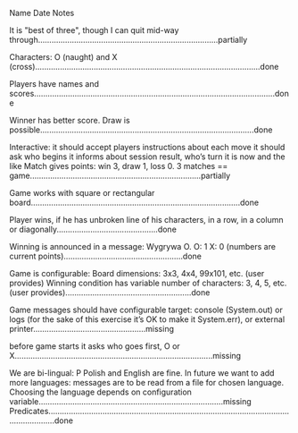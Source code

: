 Name					 								Date				Notes						


It is "best of three", though I can quit mid-way through................................................................................partially 

Characters: O (naught) and X (cross)....................................................................................................done

Players have names and scores...........................................................................................................done

Winner has better score. Draw is possible...............................................................................................done

Interactive: 
it should accept players instructions about each move
it should ask who begins
it informs about session result, who’s turn it is now and the like
Match gives points: win 3, draw 1, loss 0. 3 matches == game............................................................................partially

Game works with square or rectangular board.............................................................................................done

Player wins, if he has unbroken line of his characters, in a row, in a column or diagonally.............................................done

Winning is announced in a message: Wygrywa O. O: 1 X: 0 (numbers are current points).....................................................done

Game is configurable:
Board dimensions: 3x3, 4x4, 99x101, etc. (user provides)
Winning condition has variable number of characters: 3, 4, 5, etc. (user provides)........................................................done

Game messages should have configurable target: console (System.out) or 
logs (for the sake of this exercise it’s OK to make it System.err), or external printer..................................................missing 

before game starts it asks who goes first, O or X........................................................................................missing

We are bi-lingual: P Polish and English are fine. In future we want to add more languages: 
messages are to be read from a file for chosen language. 
Choosing the language depends on configuration variable..................................................................................missing
Predicates...............................................................................................................................done
